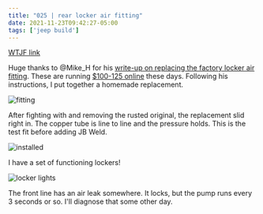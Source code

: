 ```yaml
---
title: "025 | rear locker air fitting"
date: 2021-11-23T09:42:27-05:00
tags: ['jeep build']
---
```

[WTJF link](https://wranglertjforum.com/threads/prndls-tj-build-ii-the-green-one.55717/post-1007909)

Huge thanks to @Mike_H for his [write-up on replacing the factory locker air fitting](https://wranglertjforum.com/threads/how-to-replace-rubicon-axle-air-fitting.4038/). These are running [$100-125 online](https://www.summitracing.com/parts/mop-05083663ab) these days. Following his instructions, I put together a homemade replacement.

![fitting](/build-thread/img/PXL_20211123_024523925.MP.jpg)

After fighting with and removing the rusted original, the replacement slid right in. The copper tube is line to line and the pressure holds. This is the test fit before adding JB Weld.

![installed](/build-thread/img/PXL_20211123_031840810.MP.jpg)

I have a set of functioning lockers!

![locker lights](/build-thread/img/PXL_20211123_031613906.MP.jpg)

The front line has an air leak somewhere. It locks, but the pump runs every 3 seconds or so. I'll diagnose that some other day.